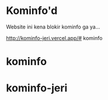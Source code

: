 # Kominfo'd

Website ini kena blokir kominfo ga ya...

http://kominfo-jeri.vercel.app/# kominfo
# kominfo
# kominfo-jeri
